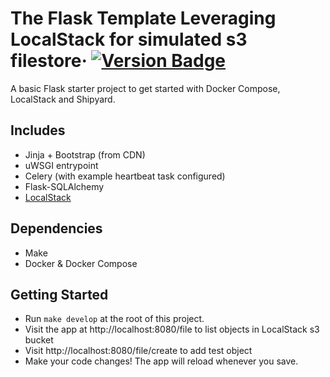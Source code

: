 # The Flask Template Leveraging LocalStack for simulated s3 filestore&middot; [![Version Badge](https://img.shields.io/badge/version-1.0.0-brightgreen)](#)

A basic Flask starter project to get started with Docker Compose, LocalStack and Shipyard.

## Includes

- Jinja + Bootstrap (from CDN)
- uWSGI entrypoint
- Celery (with example heartbeat task configured)
- Flask-SQLAlchemy
- [LocalStack](https://github.com/localstack/localstack)

## Dependencies

- Make
- Docker & Docker Compose

## Getting Started

- Run `make develop` at the root of this project.
- Visit the app at http://localhost:8080/file to list objects in LocalStack s3 bucket
- Visit http://localhost:8080/file/create to add test object
- Make your code changes! The app will reload whenever you save.
